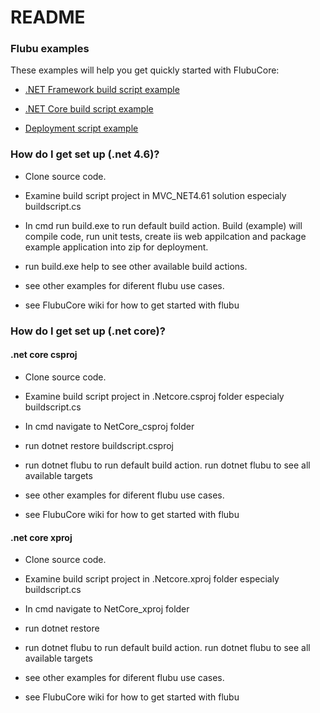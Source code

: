 # README #

### Flubu examples ###

These examples will help you get quickly started with FlubuCore:
* [.NET Framework build script example](https://github.com/flubu-core/examples/blob/master/MVC_NET4.61/BuildScripts/BuildScript.cs
)

* [.NET Core build script example](https://github.com/flubu-core/examples/blob/master/NetCore_csproj/BuildScript/BuildScript.cs
)

* [Deployment script example](https://github.com/flubu-core/examples/blob/master/DeployScriptExample/BuildScript/DeployScript.cs
)


### How do I get set up (.net 4.6)? ###

* Clone source code.
* Examine build script project in MVC_NET4.61 solution especialy buildscript.cs 

* In cmd run build.exe to run default build action. Build (example) will compile code, run unit tests, create iis web appilcation and package example application into zip for deployment.


* run build.exe help to see other available build actions.
* see other examples for diferent flubu use cases.
* see FlubuCore wiki for how to get started with flubu

### How do I get set up (.net core)? ###
#### .net core csproj ####
* Clone source code.
* Examine build script project in .Netcore.csproj folder especialy buildscript.cs 

* In cmd navigate to NetCore_csproj folder
* run dotnet restore buildscript.csproj
* run dotnet flubu to run default build action. run dotnet flubu to see all available targets
* see other examples for diferent flubu use cases.
* see FlubuCore wiki for how to get started with flubu
#### .net core xproj ####
* Clone source code.
* Examine build script project in .Netcore.xproj folder  especialy buildscript.cs 

* In cmd navigate to NetCore_xproj folder
* run dotnet restore
* run dotnet flubu to run default build action. run dotnet flubu to see all available targets
* see other examples for diferent flubu use cases.
* see FlubuCore wiki for how to get started with flubu
